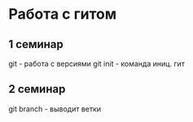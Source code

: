 # Работа с гитом
## 1 семинар
git - работа с версиями
git init - команда иниц. гит

## 2 семинар

git branch - выводит ветки